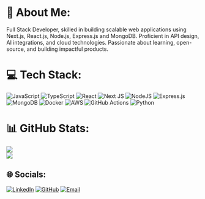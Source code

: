# 💫 About Me:
Full Stack Developer, skilled in building scalable web applications using Next.js, React.js, Node.js, Express.js and MongoDB. Proficient in API design, AI integrations, and cloud technologies. Passionate about learning, open-source, and building impactful products.

# 💻 Tech Stack:
![JavaScript](https://img.shields.io/badge/javascript-%23323330.svg?style=flat&logo=javascript&logoColor=%23F7DF1E)
![TypeScript](https://img.shields.io/badge/typescript-%23007ACC.svg?style=flat&logo=typescript&logoColor=white)
![React](https://img.shields.io/badge/react-%2320232a.svg?style=flat&logo=react&logoColor=%2361DAFB)
![Next JS](https://img.shields.io/badge/Next-black?style=flat&logo=next.js&logoColor=white)
![NodeJS](https://img.shields.io/badge/node.js-%23339933.svg?style=flat&logo=nodedotjs&logoColor=white)
![Express.js](https://img.shields.io/badge/express.js-%23404d59.svg?style=flat&logo=express&logoColor=%2361DAFB)
![MongoDB](https://img.shields.io/badge/mongodb-%2347A248.svg?style=flat&logo=mongodb&logoColor=white)
![Docker](https://img.shields.io/badge/docker-%230db7ed.svg?style=flat&logo=docker&logoColor=white)
![AWS](https://img.shields.io/badge/AWS-%23FF9900.svg?style=flat&logo=amazon-aws&logoColor=white)
![GitHub Actions](https://img.shields.io/badge/github%20actions-%232671E5.svg?style=flat&logo=githubactions&logoColor=white)
![Python](https://img.shields.io/badge/python-%233776AB.svg?style=flat&logo=python&logoColor=white)

# 📊 GitHub Stats:
![](https://github-readme-streak-stats.herokuapp.com/?user=kamranalig&theme=dark&hide_border=false)<br/>
![](https://github-readme-stats.vercel.app/api/top-langs/?username=kamranalig&theme=dark&hide_border=false&include_all_commits=false&count_private=false&layout=compact)

## 🌐 Socials:
[![LinkedIn](https://img.shields.io/badge/LinkedIn-%230077B5.svg?logo=linkedin&logoColor=white)](https://linkedin.com/in/kamranalig)
[![GitHub](https://img.shields.io/badge/GitHub-%2312100E.svg?logo=github&logoColor=white)](https://github.com/kamranalig)
[![Email](https://img.shields.io/badge/Email-D14836?style=flat&logo=gmail&logoColor=white)](mailto:km775.ali@gmail.com)
